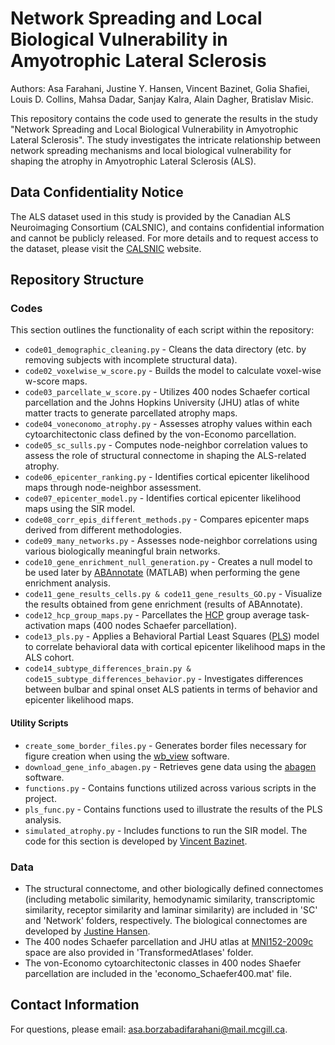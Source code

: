 # Network Spreading and Local Biological Vulnerability in Amyotrophic Lateral Sclerosis
Authors: Asa Farahani, Justine Y. Hansen, Vincent Bazinet, Golia Shafiei, Louis D. Collins, Mahsa Dadar, Sanjay Kalra, Alain Dagher, Bratislav Misic.

This repository contains the code used to generate the results in the study "Network Spreading and Local Biological Vulnerability in Amyotrophic Lateral Sclerosis". The study investigates the intricate relationship between network spreading mechanisms and local biological vulnerability for shaping the atrophy in Amyotrophic Lateral Sclerosis (ALS).

## Data Confidentiality Notice
The ALS dataset used in this study is provided by the Canadian ALS Neuroimaging Consortium (CALSNIC), and contains confidential information and cannot be publicly released. For more details and to request access to the dataset, please visit the [CALSNIC](https://calsnic.org/) website.

## Repository Structure
### Codes
This section outlines the functionality of each script within the repository:

- `code01_demographic_cleaning.py` - Cleans the data directory (etc. by removing subjects with incomplete structural data).
- `code02_voxelwise_w_score.py` - Builds the model to calculate voxel-wise w-score maps.
- `code03_parcellate_w_score.py` - Utilizes 400 nodes Schaefer cortical parcellation and the Johns Hopkins University (JHU) atlas of white matter tracts to generate parcellated atrophy maps.
- `code04_voneconomo_atrophy.py` - Assesses atrophy values within each cytoarchitectonic class defined by the von-Economo parcellation.
- `code05_sc_sulls.py` - Computes node-neighbor correlation values to assess the role of structural connectome in shaping the ALS-related atrophy.
- `code06_epicenter_ranking.py` - Identifies cortical epicenter likelihood maps through node-neighbor assessment.
- `code07_epicenter_model.py` - Identifies cortical epicenter likelihood maps using the SIR model.
- `code08_corr_epis_different_methods.py` - Compares epicenter maps derived from different methodologies.
- `code09_many_networks.py` - Assesses node-neighbor correlations using various biologically meaningful brain networks.
- `code10_gene_enrichment_null_generation.py` - Creates a null model to be used later by [ABAnnotate](https://github.com/LeonDLotter/ABAnnotate) (MATLAB) when performing the gene enrichment analysis.
- `code11_gene_results_cells.py & code11_gene_results_GO.py` - Visualize the results obtained from gene enrichment (results of ABAnnotate).
- `code12_hcp_group_maps.py` - Parcellates the [HCP](https://www.humanconnectome.org/study/hcp-young-adult/article/s1200-group-average-data-release) group average task-activation maps (400 nodes Schaefer parcellation).
- `code13_pls.py` - Applies a Behavioral Partial Least Squares ([PLS](https://github.com/netneurolab/pypyls)) model to correlate behavioral data with cortical epicenter likelihood maps in the ALS cohort.
- `code14_subtype_differences_brain.py & code15_subtype_differences_behavior.py` - Investigates differences between bulbar and spinal onset ALS patients in terms of behavior and epicenter likelihood maps.

#### Utility Scripts

- `create_some_border_files.py` - Generates border files necessary for figure creation when using the [wb_view](https://www.humanconnectome.org/software/connectome-workbench) software.
- `download_gene_info_abagen.py` - Retrieves gene data using the [abagen](https://github.com/rmarkello/abagen) software.
- `functions.py` - Contains functions utilized across various scripts in the project.
- `pls_func.py` - Contains functions used to illustrate the results of the PLS analysis.
- `simulated_atrophy.py` - Includes functions to run the SIR model. The code for this section is developed by [Vincent Bazinet](https://github.com/VinceBaz).

### Data
- The structural connectome, and other biologically defined connectomes (including metabolic similarity, hemodynamic similarity, transcriptomic similarity, receptor similarity and laminar similarity) are included in 'SC' and 'Network' folders, respectively. The biological connectomes are developed by [Justine Hansen](https://github.com/netneurolab/hansen_many_networks).
- The 400 nodes Schaefer parcellation and JHU atlas at [MNI152-2009c](https://www.bic.mni.mcgill.ca/ServicesAtlases/ICBM152NLin2009) space are also provided in 'TransformedAtlases' folder.
- The von-Economo cytoarchitectonic classes in 400 nodes Shaefer parcellation are included in the 'economo_Schaefer400.mat' file.

## Contact Information
For questions, please email: [asa.borzabadifarahani@mail.mcgill.ca](mailto:asa.borzabadifarahani@mail.mcgill.ca).
